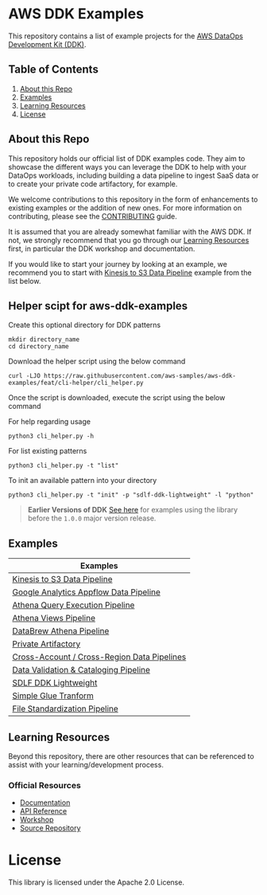 # AWS DDK Examples

This repository contains a list of example projects for the [AWS DataOps Development Kit (DDK)](https://awslabs.github.io/aws-ddk/).

## Table of Contents
1. [About this Repo](#About)
2. [Examples](#Examples)
3. [Learning Resources](#Learning)
4. [License](#License)

## About this Repo <a name="About"></a>
This repository holds our official list of DDK examples code. They aim to showcase the different ways you can leverage the DDK to help with your DataOps workloads, including building a data pipeline to ingest SaaS data or to create your private code artifactory, for example.

We welcome contributions to this repository in the form of enhancements to existing examples or the addition of new ones. For more information on contributing, please see the [CONTRIBUTING](https://github.com/aws-samples/aws-ddk-examples/blob/main/CONTRIBUTING.md) guide.

It is assumed that you are already somewhat familiar with the AWS DDK. If not, we strongly recommend that you go through our [Learning Resources](#Learning) first, in particular the DDK workshop and documentation.

If you would like to start your journey by looking at an example, we recommend you to start with [Kinesis to S3 Data Pipeline](https://github.com/aws-samples/aws-ddk-examples/tree/main/basic-data-pipeline) example from the list below.

## Helper scipt for aws-ddk-examples
Create this optional directory for DDK patterns

```shell
mkdir directory_name
cd directory_name
```

Download the helper script using the below command

```shell
curl -LJO https://raw.githubusercontent.com/aws-samples/aws-ddk-examples/feat/cli-helper/cli_helper.py
```

Once the script is downloaded, execute the script using the below command

For help regarding usage

```shell
python3 cli_helper.py -h
```

For list existing patterns

```shell
python3 cli_helper.py -t "list"
```

To init an available pattern into your directory

```shell
python3 cli_helper.py -t "init" -p "sdlf-ddk-lightweight" -l "python"
```

> **Earlier Versions of DDK**
> [See here](https://github.com/aws-samples/aws-ddk-examples/tree/0.x.x#readme) for examples using the library before the `1.0.0` major version release.


## Examples <a name="Examples"></a>
| Examples                                                                                                                                    |
|---------------------------------------------------------------------------------------------------------------------------------------------|
| [Kinesis to S3 Data Pipeline](https://github.com/aws-samples/aws-ddk-examples/tree/main/basic-data-pipeline)                                |
| [Google Analytics Appflow Data Pipeline](https://github.com/aws-samples/aws-ddk-examples/tree/main/appflow_athena)                          |
| [Athena Query Execution Pipeline](https://github.com/aws-samples/aws-ddk-examples/tree/main/athena-query-execution-pipeline)                |
| [Athena Views Pipeline](https://github.com/aws-samples/aws-ddk-examples/tree/main/athena-views-pipeline)                                    |
| [DataBrew Athena Pipeline](https://github.com/aws-samples/aws-ddk-examples/tree/main/databrew-athena)                                       |
| [Private Artifactory](https://github.com/aws-samples/aws-ddk-examples/tree/main/private_artifactory)                                        |
| [Cross-Account / Cross-Region Data Pipelines](https://github.com/aws-samples/aws-ddk-examples/tree/main/cross-account-region-data-pipeline) |
| [Data Validation & Cataloging Pipeline](https://github.com/aws-samples/aws-ddk-examples/tree/main/data-validation-cataloging-pipeline)      |
| [SDLF DDK Lightweight](https://github.com/aws-samples/aws-ddk-examples/tree/main/sdlf-ddk-lightweight)                                      |
| [Simple Glue Tranform](https://github.com/aws-samples/aws-ddk-examples/tree/main/simple-glue-transform)                                     |
| [File Standardization Pipeline](https://github.com/aws-samples/aws-ddk-examples/tree/main/file-standardization-pipeline)                    |

## Learning Resources <a name="Learning"></a>
Beyond this repository, there are other resources that can be referenced to assist with your learning/development process.

### Official Resources
- [Documentation](https://awslabs.github.io/aws-ddk/)
- [API Reference](https://awslabs.github.io/aws-ddk/release/stable/api/index)
- [Workshop](https://catalog.us-east-1.prod.workshops.aws/workshops/3644b48b-1d7c-43ef-a353-6edcd96385af/en-US)
- [Source Repository](https://github.com/awslabs/aws-ddk)

# License <a name="License"></a>

This library is licensed under the Apache 2.0 License.
